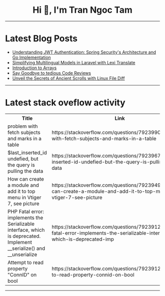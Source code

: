<h1 align="center">Hi 👋, I'm Tran Ngoc Tam</h1>

---

# Latest Blog Posts 
<!-- BLOG-POST-LIST:START -->
- [Understanding JWT Authentication: Spring Security&#39;s Architecture and Go Implementation](https://dev.to/stringintech/understanding-jwt-authentication-spring-securitys-architecture-and-go-implementation-edk)
- [Simplifying Multilingual Models in Laravel with Lexi Translate](https://dev.to/omar_alalwi/simplifying-multilingual-models-in-laravel-with-lexi-translate-g4)
- [Introduction to Arrays](https://dev.to/moh_moh701/introduction-to-arrays-3a1d)
- [Say Goodbye to tedious Code Reviews](https://dev.to/kitarp29/say-goodbye-to-tedious-code-reviews-341)
- [Unveil the Secrets of Ancient Scrolls with Linux File Diff](https://dev.to/labex/unveil-the-secrets-of-ancient-scrolls-with-linux-file-diff-900)
<!-- BLOG-POST-LIST:END -->

---

# Latest stack oveflow activity
<table>
  <tr><th>Title</th><th>Link</th></tr>
  <!-- STACKOVERFLOW:START --><tr><td>problem with fetch subjects and marks in a table</td><td>https://stackoverflow.com/questions/79239900/problem-with-fetch-subjects-and-marks-in-a-table</td></tr><tr><td>$last_inserted_id undefied, but the query is pulling the data</td><td>https://stackoverflow.com/questions/79239677/last-inserted-id-undefied-but-the-query-is-pulling-the-data</td></tr><tr><td>How can create a module and add it to top menu in Vtiger 7, see picture</td><td>https://stackoverflow.com/questions/79239497/how-can-create-a-module-and-add-it-to-top-menu-in-vtiger-7-see-picture</td></tr><tr><td>PHP Fatal error: implements the Serializable interface, which is deprecated. Implement __serialize&lpar;&rpar; and __unserialize</td><td>https://stackoverflow.com/questions/79239129/php-fatal-error-implements-the-serializable-interface-which-is-deprecated-imp</td></tr><tr><td>Attempt to read property &quot;ConnID&quot; on bool</td><td>https://stackoverflow.com/questions/79239128/attempt-to-read-property-connid-on-bool</td></tr><!-- STACKOVERFLOW:END -->
</table>

---


